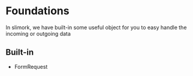 # Foundations

In slimork, we have built-in some useful object for you to easy handle the incoming or outgoing data

## Built-in

- FormRequest
